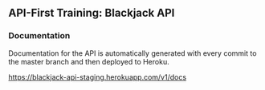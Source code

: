 ## API-First Training: Blackjack API

### Documentation

Documentation for the API is automatically generated with every commit to the master branch and then deployed to Heroku.

https://blackjack-api-staging.herokuapp.com/v1/docs
